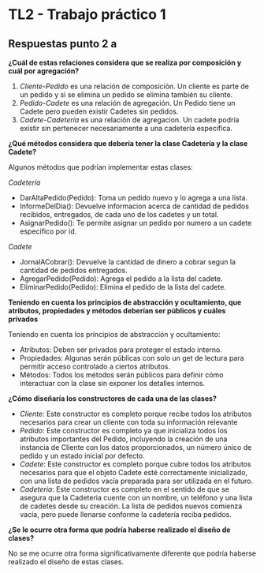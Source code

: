 # TL2 - Trabajo práctico 1

## Respuestas punto 2 a

**¿Cuál de estas relaciones considera que se realiza por composición y cuál por agregación?**

1. *Cliente-Pedido* es una relación de composición. Un cliente es parte de un pedido y si se elimina un pedido se elimina también su cliente.
2. *Pedido-Cadete* es una relación de agregación. Un Pedido tiene un Cadete pero pueden existir Cadetes sin pedidos.
3. *Cadete-Cadetería* es una relación de agregacion. Un cadete podría existir sin pertenecer necesariamente a una cadetería específica.

**¿Qué métodos considera que debería tener la clase Cadetería y la clase Cadete?**

Algunos métodos que podrían implementar estas clases:

*Cadetería*
- DarAltaPedido(Pedido): Toma un pedido nuevo y lo agrega a una lista.
- InformeDelDia(): Devuelve informacion acerca de cantidad de pedidos recibidos, entregados, de cada uno de los cadetes y un total.
- AsignarPedido(): Te permite asignar un pedido por numero a un cadete especifico por id.

*Cadete*
- JornalACobrar(): Devuelve la cantidad de dinero a cobrar segun la cantidad de pedidos entregados.
- AgregarPedido(Pedido): Agrega el pedido a la lista del cadete.
- EliminarPedido(Pedido): Elimina el pedido de la lista del cadete.

**Teniendo en cuenta los principios de abstracción y ocultamiento, que atributos, propiedades y métodos deberían ser públicos y cuáles privados**

Teniendo en cuenta los principios de abstracción y ocultamiento:

- Atributos: Deben ser privados para proteger el estado interno.
- Propiedades: Algunas serán públicas con solo un get de lectura para permitir acceso controlado a ciertos atributos.
- Métodos: Todos los métodos serán públicos para definir cómo interactuar con la clase sin exponer los detalles internos.

**¿Cómo diseñaría los constructores de cada una de las clases?**

- *Cliente*: Este constructor es completo porque recibe todos los atributos necesarios para crear un cliente con toda su información relevante
- *Pedido*: Este constructor es completo ya que inicializa todos los atributos importantes del Pedido, incluyendo la creación de una instancia de Cliente con los datos proporcionados, un número único de pedido y un estado inicial por defecto.
- *Cadete*: Este constructor es completo porque cubre todos los atributos necesarios para que el objeto Cadete esté correctamente inicializado, con una lista de pedidos vacía preparada para ser utilizada en el futuro.
- *Cadeteria*: Este constructor es completo en el sentido de que se asegura que la Cadeteria cuente con un nombre, un teléfono y una lista de cadetes desde su creación. La lista de pedidos nuevos comienza vacía, pero puede llenarse conforme la cadetería reciba pedidos.

**¿Se le ocurre otra forma que podría haberse realizado el diseño de clases?**

No se me ocurre otra forma significativamente diferente que podría haberse realizado el diseño de estas clases.